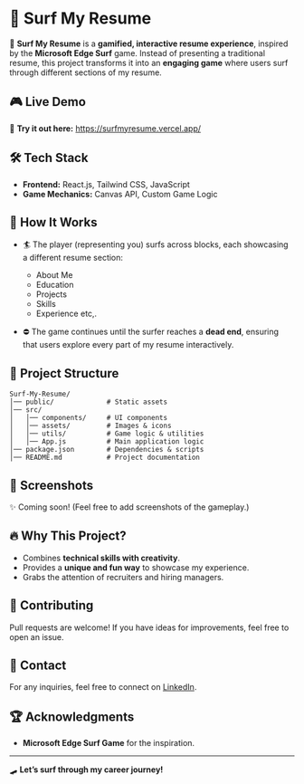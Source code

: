 # 🌊 Surf My Resume

🚀 **Surf My Resume** is a **gamified, interactive resume experience**, inspired by the **Microsoft Edge Surf** game. Instead of presenting a traditional resume, this project transforms it into an **engaging game** where users surf through different sections of my resume.

## 🎮 Live Demo
🔗 **Try it out here:** https://surfmyresume.vercel.app/

## 🛠️ Tech Stack
- **Frontend:** React.js, Tailwind CSS, JavaScript
- **Game Mechanics:** Canvas API, Custom Game Logic

## 📜 How It Works
- 🏄 The player (representing you) surfs across blocks, each showcasing a different resume section:
  - About Me
  - Education
  - Projects
  - Skills
  - Experience etc,.

- ⛔ The game continues until the surfer reaches a **dead end**, ensuring that users explore every part of my resume interactively.

## 📂 Project Structure
```
Surf-My-Resume/
│── public/             # Static assets
│── src/
│   │── components/     # UI components
│   │── assets/         # Images & icons
│   │── utils/          # Game logic & utilities
│   │── App.js          # Main application logic
│── package.json        # Dependencies & scripts
│── README.md           # Project documentation
```



## 🎨 Screenshots
✨ Coming soon! (Feel free to add screenshots of the gameplay.)

## 🔥 Why This Project?
- Combines **technical skills with creativity**.
- Provides a **unique and fun way** to showcase my experience.
- Grabs the attention of recruiters and hiring managers.

## 🤝 Contributing
Pull requests are welcome! If you have ideas for improvements, feel free to open an issue.

## 📧 Contact
For any inquiries, feel free to connect on [LinkedIn](https://www.linkedin.com/in/jairajgunnu/).

## 🏆 Acknowledgments
- **Microsoft Edge Surf Game** for the inspiration.

---

🛹 **Let’s surf through my career journey!**
